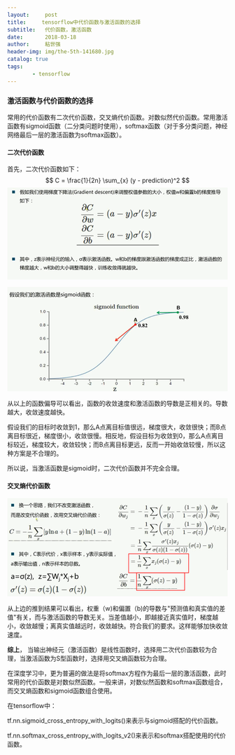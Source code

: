 ```yaml
---
layout:     post
title:     tensorflow中代价函数与激活函数的选择
subtitle:   代价函数，激活函数
date:       2018-03-18
author:     粘世强
header-img: img/the-5th-141680.jpg
catalog: true
tags:
        - tensorflow
---
```


### 激活函数与代价函数的选择

常用的代价函数有二次代价函数，交叉熵代价函数。对数似然代价函数。常用激活函数有sigmoid函数（二分类问题时使用），softmax函数（对于多分类问题，神经网络最后一层的激活函数为softmax函数）。

#### 二次代价函数

首先，二次代价函数如下：
$$
C = \frac{1}{2n}  \sum_{x} (y - prediction)^2
$$
![](https://raw.githubusercontent.com/nianshiqiang/nianshiqiang.github.io/master/contentimg/%E4%BA%8C%E6%AC%A1%E4%BB%A3%E4%BB%B7%E5%87%BD%E6%95%B02.png)

![](https://raw.githubusercontent.com/nianshiqiang/nianshiqiang.github.io/master/contentimg/%E4%BA%8C%E6%AC%A1%E4%BB%A3%E4%BB%B7%E5%87%BD%E6%95%B03.png)

从以上的函数偏导可以看出，函数的收敛速度和激活函数的导数是正相关的。导数越大，收敛速度越快。

假设我们的目标时收敛到1，那么A点离目标值很远，梯度很大，收敛很快；而B点离目标很近，梯度很小，收敛很慢。相反地，假设目标为收敛到0，那么A点离目标较近，梯度较大，收敛较快；而B点离目标更远，反而一开始收敛较慢，所以这种方案是不合理的。

所以说，当激活函数是sigmoid时，二次代价函数并不完全合理。

#### 交叉熵代价函数

![](https://github.com/nianshiqiang/nianshiqiang.github.io/blob/master/contentimg/%E4%BA%A4%E5%8F%89%E7%86%B5%E4%BB%A3%E4%BB%B7%E5%87%BD%E6%95%B0.png?raw=true)

从上边的推到结果可以看出，权重（w)和偏置（b)的导数与"预测值和真实值的差值"有关，而与激活函数的导数无关。当差值越小，即越接近真实值时，梯度越小，收敛越慢；离真实值越远时，收敛越快。符合我们的要求。这样能够加快收敛速度。



**综上**， 当输出神经元（激活函数）是线性函数时，选择用二次代价函数较为合理，当激活函数为S型函数时，选择用交叉熵函数较为合理。



在深度学习中，更为普遍的做法是将softmax方程作为最后一层的激活函数，此时常用的代价函数是对数似然函数。一般来讲，对数似然函数和softmax函数组合，而交叉熵函数和sigmoid函数组合使用。

在tensorflow中：

tf.nn.sigmoid_cross_entropy_with_logits()来表示与sigmoid搭配的代价函数。

tf.nn.softmax_cross_entropy_with_logits_v2()来表示和softmax搭配使用的代价函数。
